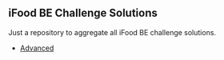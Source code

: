 iFood BE Challenge Solutions
---

Just a repository to aggregate all iFood BE challenge solutions.

 * [Advanced](/advanced)